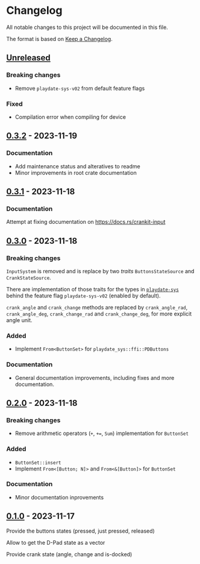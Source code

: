 # Changelog

All notable changes to this project will be documented in this file.

The format is based on [Keep a Changelog](https://keepachangelog.com/en/1.0.0/).


## [Unreleased]

### Breaking changes

* Remove `playdate-sys-v02` from default feature flags

### Fixed

* Compilation error when compiling for device


## [0.3.2] - 2023-11-19

### Documentation

* Add maintenance status and alteratives to readme
* Minor improvements in root crate documentation


## [0.3.1] - 2023-11-18

### Documentation

Attempt at fixing documentation on https://docs.rs/crankit-input


## [0.3.0] - 2023-11-18

### Breaking changes

`InputSystem` is removed and is replace by two *traits* `ButtonsStateSource` and `CrankStateSource`.

There are implementation of those traits for the types in [`playdate-sys`](https://docs.rs/playdate-sys/0.2) behind the feature
flag `playdate-sys-v02` (enabled by default).

`crank_angle` and `crank_change` methods are replaced by `crank_angle_rad`, `crank_angle_deg`, `crank_change_rad` and `crank_change_deg`,
for more explicit angle unit.

### Added

* Implement `From<ButtonSet>` for `playdate_sys::ffi::PDButtons`


### Documentation

* General documentation improvements, including fixes and more documentation.


## [0.2.0] - 2023-11-18

### Breaking changes

* Remove arithmetic operators (`+`, `+=`, `Sum`) implementation for `ButtonSet`

### Added

* `ButtonSet::insert`
* Implement `From<[Button; N]>` and `From<&[Button]>` for `ButtonSet`

### Documentation

* Minor documentation inprovements


## [0.1.0] - 2023-11-17

Provide the buttons states (pressed, just pressed, released)

Allow to get the D-Pad state as a vector

Provide crank state (angle, change and is-docked)


[Unreleased]: https://github.com/jcornaz/crankit-input/compare/v0.3.2...HEAD
[0.3.2]: https://github.com/jcornaz/crankit-input/compare/v0.3.1...v0.3.2
[0.3.1]: https://github.com/jcornaz/crankit-input/compare/v0.3.0...v0.3.1
[0.3.0]: https://github.com/jcornaz/crankit-input/compare/v0.2.0...v0.3.0
[0.2.0]: https://github.com/jcornaz/crankit-input/compare/v0.1.0...v0.2.0
[0.1.0]: https://github.com/jcornaz/crankit-input/compare/...v0.1.0
